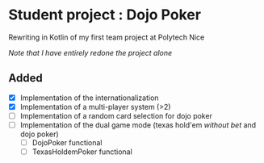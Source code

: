 Student project : Dojo Poker
=================================

Rewriting in Kotlin of my first team project at Polytech Nice

*Note that I have entirely redone the project alone*

Added
------------------
- [x] Implementation of the internationalization
- [x] Implementation of a multi-player system (>2)
- [ ] Implementation of a random card selection for dojo poker
- [ ] Implementation of the dual game mode (texas hold'em *without bet* and dojo poker)
  - [ ] DojoPoker functional
  - [ ] TexasHoldemPoker functional
